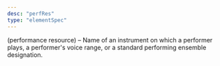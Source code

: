 ```yaml
---
desc: "perfRes"
type: "elementSpec"
---
```


(performance resource) – Name of an instrument on which a performer plays, a performer's
voice range, or a standard performing ensemble designation.